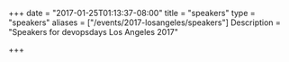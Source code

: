 +++
date = "2017-01-25T01:13:37-08:00"
title = "speakers"
type = "speakers"
aliases = ["/events/2017-losangeles/speakers"]
Description = "Speakers for devopsdays Los Angeles 2017"

+++
